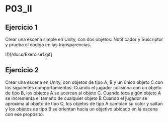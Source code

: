 # P03_II

## Ejercicio 1

Crear una escena simple en Unity, con dos objetos: Notificador y Suscriptor y prueba el código en las transparencias.

!()[/docs/Exercise1.gif]

## Ejercicio 2

Crear una escena en Unity, con objetos de tipo A, B y un único objeto C con los siguientes comportamientos:
Cuando el jugador colisiona con un objeto de tipo B, los objetos A se acercan al objeto C. Cuando toca algún objeto A se incrementa el tamaño de cualquier objeto B
Cuando el jugador se aproxima al objeto de tipo C, los objetos de tipo A cambian su color y saltan y los objetos de tipo B se orientan hacia un objetivo ubicado en la escena con ese propósito. 
